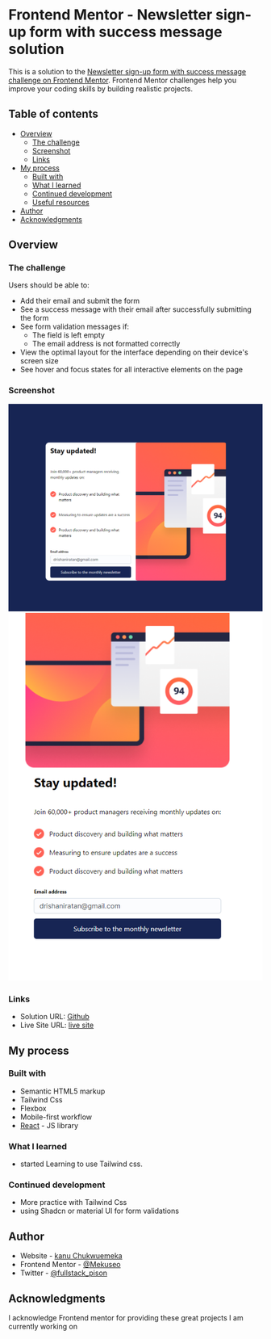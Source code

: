 # Frontend Mentor - Newsletter sign-up form with success message solution

This is a solution to the [Newsletter sign-up form with success message challenge on Frontend Mentor](https://www.frontendmentor.io/challenges/newsletter-signup-form-with-success-message-3FC1AZbNrv). Frontend Mentor challenges help you improve your coding skills by building realistic projects. 

## Table of contents

- [Overview](#overview)
  - [The challenge](#the-challenge)
  - [Screenshot](#screenshot)
  - [Links](#links)
- [My process](#my-process)
  - [Built with](#built-with)
  - [What I learned](#what-i-learned)
  - [Continued development](#continued-development)
  - [Useful resources](#useful-resources)
- [Author](#author)
- [Acknowledgments](#acknowledgments)

## Overview

### The challenge

Users should be able to:

- Add their email and submit the form
- See a success message with their email after successfully submitting the form
- See form validation messages if:
  - The field is left empty
  - The email address is not formatted correctly
- View the optimal layout for the interface depending on their device's screen size
- See hover and focus states for all interactive elements on the page

### Screenshot

![](./src/assets/images/newsletter-snapshot.png)
![](./src/assets/images/newsletter-snapshot2.png)

### Links

- Solution URL: [Github](https://github.com/Mekuseo/newsletter-challenge)
- Live Site URL: [live site](https://your-live-site-url.com)

## My process


### Built with

- Semantic HTML5 markup
- Tailwind Css
- Flexbox
- Mobile-first workflow
- [React](https://reactjs.org/) - JS library

### What I learned

- started Learning to use Tailwind css. 

### Continued development
- More practice with Tailwind Css
- using Shadcn or material UI for form validations

## Author

- Website - [kanu Chukwuemeka](https://my-portfolio-86ro.onrender.com/)
- Frontend Mentor - [@Mekuseo](https://www.frontendmentor.io/profile/Mekuseo)
- Twitter - [@fullstack_pison](https://www.twitter.com/fullstack_pison)

## Acknowledgments

I acknowledge Frontend mentor for providing these great projects I am currently working on
